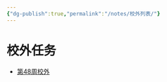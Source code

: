 ```yaml
---
{"dg-publish":true,"permalink":"/notes/校外列表/"}
---
```


# 校外任务
- [第48周校外](https://vocal-marigold-a2107c.netlify.app/notes/2023-11-27-Mon校外/)